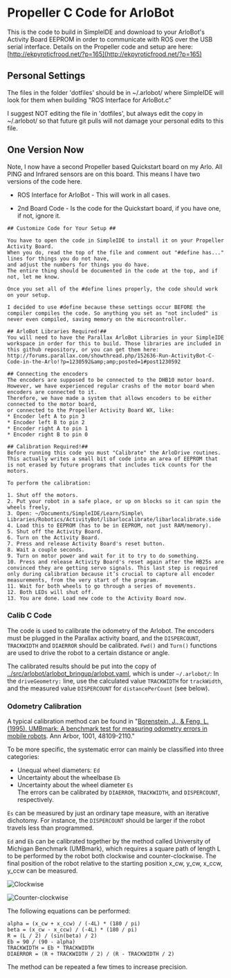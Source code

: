 Propeller C Code for ArloBot
============================

This is the code to build in SimpleIDE and download to your ArloBot's Activity Board EEPROM in order to communicate with ROS over the USB serial interface.
Details on the Propeller code and setup are here: [http://ekpyroticfrood.net/?p=165](http://ekpyroticfrood.net/?p=165)

## Personal Settings ##
The files in the folder 'dotfiles' should be in
~/.arlobot/
where SimpleIDE will look for them when building "ROS Interface for ArloBot.c"

I suggest NOT editing the file in 'dotfiles', but always edit the copy in
~/.arlobot/ so that future git pulls will not damage your
personal edits to this file.

## One Version Now ##
Note, I now have a second Propeller based Quickstart board on my Arlo. All PING and Infrared sensors are on this board. This means I have two versions of the code here.
* ROS Interface for ArloBot - This will work in all cases.

* 2nd Board Code - Is the code for the Quickstart board, if you have one, if not, ignore it.

```
## Customize Code for Your Setup ##

You have to open the code in SimpleIDE to install it on your Propeller Activity Board.
When you do, read the top of the file and comment out "#define has..." lines for things you do not have,
and adjust the numbers for things you do have.
The entire thing should be documented in the code at the top, and if not, let me know.

Once you set all of the #define lines properly, the code should work on your setup.

I decided to use #define because these settings occur BEFORE the compiler compiles the code. So anything you set as "not included" is never even compiled, saving memory on the microcontroller.

## ArloBot Libraries Required!##
You will need to have the Parallax ArloBot Libraries in your SimpleIDE workspace in order for this to build. Those libraries are included in this github repository, or you can get them here:
http://forums.parallax.com/showthread.php/152636-Run-ActivityBot-C-Code-in-the-Arlo!?p=1230592&amp;amp;posted=1#post1230592

## Connecting the encoders
The encoders are supposed to be connected to the DHB10 motor board.
However, we have experienced regular crashs of the motor board when encoders are connected to it.
Therefore, we have made a system that allows encoders to be either connected to the motor board,
or connected to the Propeller Activity Board WX, like:
* Encoder left A to pin 3
* Encoder left B to pin 2
* Encoder right A to pin 1
* Encoder right B to pin 0

## Calibration Required!##
Before running this code you must "Calibrate" the ArloDrive routines.
This actually writes a small bit of code into an area of EEPROM that is not erased by future programs that includes tick counts for the motors.

To perform the calibration:

1. Shut off the motors.
2. Put your robot in a safe place, or up on blocks so it can spin the wheels freely,
3. Open: ~/Documents/SimpleIDE/Learn/Simple\ Libraries/Robotics/ActivityBot/libarlocalibrate/libarlocalibrate.side
4. Load this to EEPROM (has to be in EEPROM, not just RAM/memory).
5. Shut off the Activity Board.
6. Turn on the Activity Board.
7. Press and release Activity Board's reset button.
8. Wait a couple seconds.
9. Turn on motor power and wait for it to try to do something.
10. Press and release Activity Board's reset again after the HB25s are convinced they are getting servo signals. This last step is required only during calibration because it’s crucial to capture all encoder measurements, from the very start of the program.
11. Wait for both wheels to go through a series of movements.
12. Both LEDs will shut off.
13. You are done. Load new code to the Activity Board now.
```

### Calib C Code
The code is used to calibrate the odometry of the Arlobot.
The encoders must be plugged in the Parallax activity board, and the `DISPERCOUNT`, `TRACKWIDTH` and `DIAERROR` should be calibrated.
`Fwd()` and `Turn()` functions are used to drive the robot to a certain distance or angle.

The calibrated results should be put into the copy of [../src/arlobot/arlobot_bringup/arlobot.yaml](../src/arlobot/arlobot_bringup/arlobot.yaml), which is under `~/.arlobot/`:
In the `driveGeometry:` line, use the calculated value `TRACKWIDTH` for `trackWidth`,
and the measured value `DISPERCOUNT` for `distancePerCount` (see below).

### Odometry Calibration
A typical calibration method can be found in
"[Borenstein, J., & Feng, L. (1995). UMBmark: A benchmark test for measuring odometry errors in mobile robots](http://dx.doi.org/10.1117/12.228968). Ann Arbor, 1001, 48109-2110."

To be more specific, the systematic error can mainly be classified into three categories:  
- Unequal wheel diameters: `Ed`  
- Uncertainty about the wheelbase `Eb`
- Uncertainty about the wheel diameter `Es`  
The errors can be calibrated by `DIAERROR`, `TRACKWIDTH`, and `DISPERCOUNT`, respectively.

`Es` can be measured by just an ordinary tape measure, with an iterative dichotomy. For instance, the `DISPERCOUNT` should be larger if the robot travels less than programmed.

`Ed` and `Eb` can be calibrated together by the method called University of Michigan Benchmark (UMBmark),
 which requires a square path of length L to be performed by the robot both clockwise and counter-clockwise.
 The final position of the robot relative to the starting position x_cw, y_cw, x_ccw, y_ccw can be measured.

![Clockwise](https://github.com/DTU-R3/ArloBot/blob/feature/calib/PropellerCodeForArloBot/images/clockwise.png)

![Counter-clockwise](https://github.com/DTU-R3/ArloBot/blob/feature/calib/PropellerCodeForArloBot/images/counter-clockwise.png)

The following equations can be performed:

```
alpha = (x_cw + x_ccw) / (-4L) * (180 / pi)
beta = (x_cw - x_ccw) / (-4L) * (180 / pi)
R = (L / 2) / (sin(beta) / 2)
Eb = 90 / (90 - alpha)
TRACKWIDTH = Eb * TRACKWIDTH
DIAERROR = (R + TRACKWIDTH / 2) / (R - TRACKWIDTH / 2)
```

The method can be repeated a few times to increase precision.
